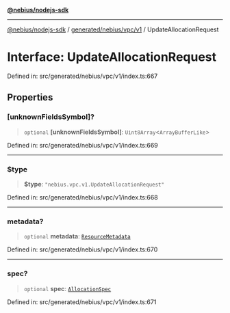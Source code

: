 [**@nebius/nodejs-sdk**](../../../../../README.md)

---

[@nebius/nodejs-sdk](../../../../../README.md) / [generated/nebius/vpc/v1](../README.md) / UpdateAllocationRequest

# Interface: UpdateAllocationRequest

Defined in: src/generated/nebius/vpc/v1/index.ts:667

## Properties

### \[unknownFieldsSymbol\]?

> `optional` **\[unknownFieldsSymbol\]**: `Uint8Array`\<`ArrayBufferLike`\>

Defined in: src/generated/nebius/vpc/v1/index.ts:669

---

### $type

> **$type**: `"nebius.vpc.v1.UpdateAllocationRequest"`

Defined in: src/generated/nebius/vpc/v1/index.ts:668

---

### metadata?

> `optional` **metadata**: [`ResourceMetadata`](../../../common/v1/interfaces/ResourceMetadata.md)

Defined in: src/generated/nebius/vpc/v1/index.ts:670

---

### spec?

> `optional` **spec**: [`AllocationSpec`](AllocationSpec.md)

Defined in: src/generated/nebius/vpc/v1/index.ts:671
